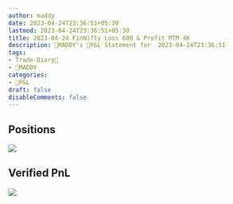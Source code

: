 ```yaml
---
author: maddy
date: 2023-04-24T23:36:51+05:30
lastmod: 2023-04-24T23:36:51+05:30
title: 2023-04-24 FinNifty Loss 600 & Profit MTM 4K
description: 🧔MADDY's 💸P&L Statement for  2023-04-24T23:36:51 
tags:
- Trade-Diary📗
- 🧔MADDY
categories: 
- 💸P&L
draft: false
disableComments: false
---
```

## Positions


![](https://i.imgur.com/ovYkM3F.png)


## Verified PnL

![](https://i.imgur.com/CCGA1IQ.png)


